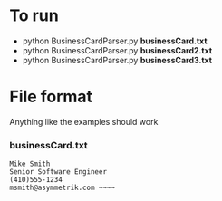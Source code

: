 # To run
 - python BusinessCardParser.py **businessCard.txt**
 - python BusinessCardParser.py **businessCard2.txt**
 - python BusinessCardParser.py **businessCard3.txt**


# File format

Anything like the examples should work 

### businessCard.txt
~~~~ ASYMMETRIK LTD
Mike Smith
Senior Software Engineer
(410)555-1234
msmith@asymmetrik.com ~~~~